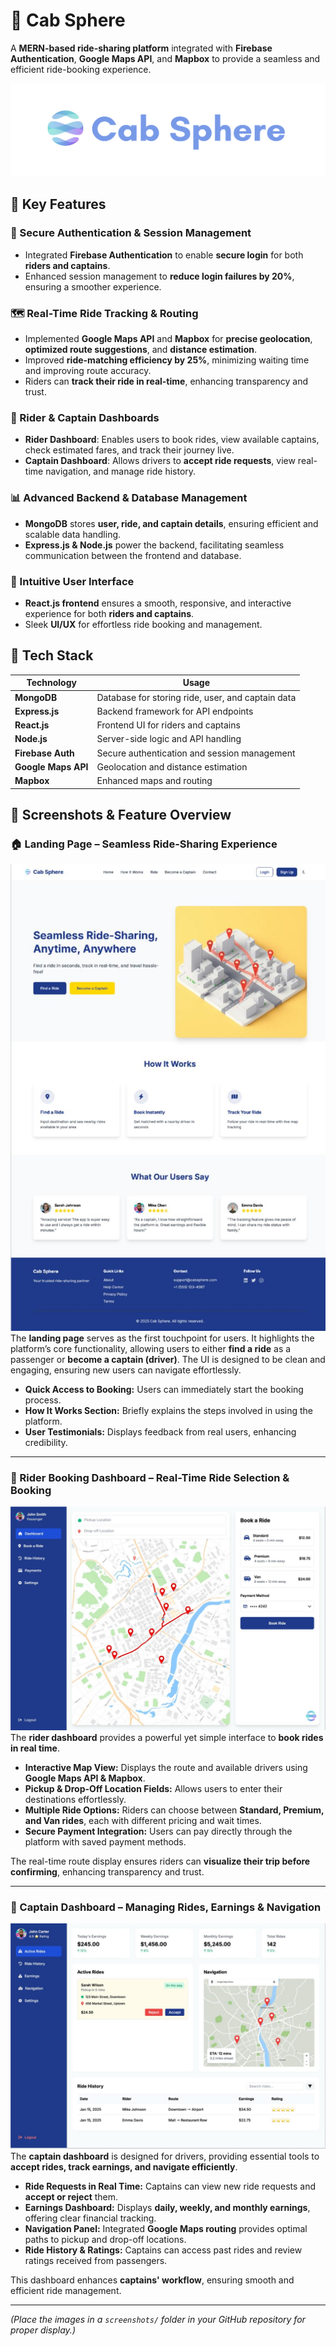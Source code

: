 # 🚖 Cab Sphere

A **MERN-based ride-sharing platform** integrated with **Firebase Authentication**, **Google Maps API**, and **Mapbox** to provide a seamless and efficient ride-booking experience.

![Landing Page](./frontend/image.png)
## 🌟 Key Features

### 🔐 Secure Authentication & Session Management
- Integrated **Firebase Authentication** to enable **secure login** for both **riders and captains**.
- Enhanced session management to **reduce login failures by 20%**, ensuring a smoother experience.

### 🗺️ Real-Time Ride Tracking & Routing
- Implemented **Google Maps API** and **Mapbox** for **precise geolocation**, **optimized route suggestions**, and **distance estimation**.
- Improved **ride-matching efficiency by 25%**, minimizing waiting time and improving route accuracy.
- Riders can **track their ride in real-time**, enhancing transparency and trust.

### 🚗 Rider & Captain Dashboards
- **Rider Dashboard**: Enables users to book rides, view available captains, check estimated fares, and track their journey live.
- **Captain Dashboard**: Allows drivers to **accept ride requests**, view real-time navigation, and manage ride history.

### 📊 Advanced Backend & Database Management
- **MongoDB** stores **user, ride, and captain details**, ensuring efficient and scalable data handling.
- **Express.js & Node.js** power the backend, facilitating seamless communication between the frontend and database.

### 📱 Intuitive User Interface
- **React.js frontend** ensures a smooth, responsive, and interactive experience for both **riders and captains**.
- Sleek **UI/UX** for effortless ride booking and management.

## 🚀 Tech Stack

| Technology      | Usage                         |
|----------------|------------------------------|
| **MongoDB**    | Database for storing ride, user, and captain data |
| **Express.js** | Backend framework for API endpoints |
| **React.js**   | Frontend UI for riders and captains |
| **Node.js**    | Server-side logic and API handling |
| **Firebase Auth** | Secure authentication and session management |
| **Google Maps API** | Geolocation and distance estimation |
| **Mapbox** | Enhanced maps and routing |

## 📸 Screenshots & Feature Overview

### 🏠 Landing Page – Seamless Ride-Sharing Experience
![Landing Page](./frontend/sc1.jpeg)
The **landing page** serves as the first touchpoint for users. It highlights the platform’s core functionality, allowing users to either **find a ride** as a passenger or **become a captain (driver)**. The UI is designed to be clean and engaging, ensuring new users can navigate effortlessly.

- **Quick Access to Booking:** Users can immediately start the booking process.
- **How It Works Section:** Briefly explains the steps involved in using the platform.
- **User Testimonials:** Displays feedback from real users, enhancing credibility.

---

### 🚗 Rider Booking Dashboard – Real-Time Ride Selection & Booking
![Rider Dashboard](./frontend/sc2.jpeg)
The **rider dashboard** provides a powerful yet simple interface to **book rides in real time**.

- **Interactive Map View:** Displays the route and available drivers using **Google Maps API & Mapbox**.
- **Pickup & Drop-Off Location Fields:** Allows users to enter their destinations effortlessly.
- **Multiple Ride Options:** Riders can choose between **Standard, Premium, and Van rides**, each with different pricing and wait times.
- **Secure Payment Integration:** Users can pay directly through the platform with saved payment methods.

The real-time route display ensures riders can **visualize their trip before confirming**, enhancing transparency and trust.

---

### 🚖 Captain Dashboard – Managing Rides, Earnings & Navigation
![Captain Dashboard](./frontend/sc3.jpeg)
The **captain dashboard** is designed for drivers, providing essential tools to **accept rides, track earnings, and navigate efficiently**.

- **Ride Requests in Real Time:** Captains can view new ride requests and **accept or reject** them.
- **Earnings Dashboard:** Displays **daily, weekly, and monthly earnings**, offering clear financial tracking.
- **Navigation Panel:** Integrated **Google Maps routing** provides optimal paths to pickup and drop-off locations.
- **Ride History & Ratings:** Captains can access past rides and review ratings received from passengers.

This dashboard enhances **captains' workflow**, ensuring smooth and efficient ride management.

---

_(Place the images in a `screenshots/` folder in your GitHub repository for proper display.)_

